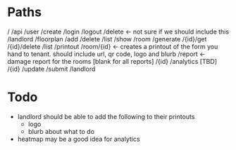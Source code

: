 Paths
=====

/
/api
	/user
		/create
		/login
		/logout
		/delete <- not sure if we should include this
	/landlord
		/floorplan
			/add
			/delete
			/list
			/show
		/room
			/generate
			/{id}/get
			/{id}/delete
			/list
		/printout
			/room/{id} <- creates a printout of the form you hand to tenant. should include url, qr code, logo and blurb
			/report <- damage report for the rooms
				[blank for all reports]
				/{id}
		/analytics
			[TBD]
	/{id}
		/update
		/submit
/landlord

Todo
====
* landlord should be able to add the following to their printouts
	* logo
	* blurb about what to do
* heatmap may be a good idea for analytics
